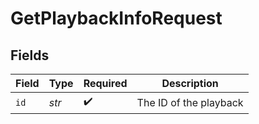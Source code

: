 # GetPlaybackInfoRequest


## Fields

| Field                  | Type                   | Required               | Description            |
| ---------------------- | ---------------------- | ---------------------- | ---------------------- |
| `id`                   | *str*                  | :heavy_check_mark:     | The ID of the playback |